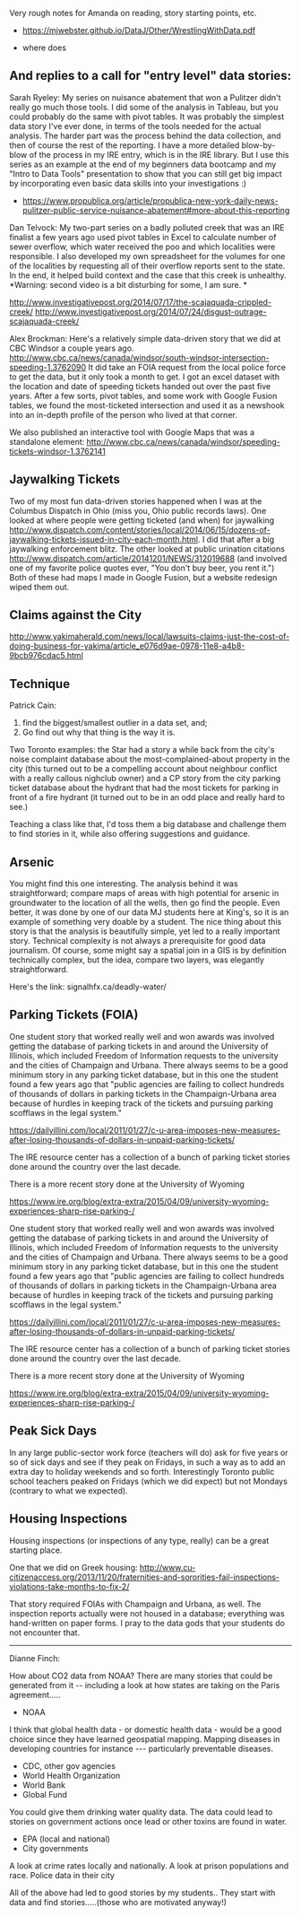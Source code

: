 Very rough notes for Amanda on reading, story starting points, etc.

* https://mjwebster.github.io/DataJ/Other/WrestlingWithData.pdf

* where does 

And replies to a call for "entry level" data stories: 
--------
Sarah Ryeley: My series on nuisance abatement that won a Pulitzer didn't really go much those tools. I did some of the analysis in Tableau, but you could probably do the same with pivot tables. It was probably the simplest data story I've ever done, in terms of the tools needed for the actual analysis. The harder part was the process behind the data collection, and then of course the rest of the reporting. I have a more detailed blow-by-blow of the process in my IRE entry, which is in the IRE library. But I use this series as an example at the end of my beginners data bootcamp and my "Intro to Data Tools" presentation to show that you can still get big impact by incorporating even basic data skills into your investigations :)
+ https://www.propublica.org/article/propublica-new-york-daily-news-pulitzer-public-service-nuisance-abatement#more-about-this-reporting

Dan Telvock: My two-part series on a badly polluted creek that was an IRE finalist a few years ago used pivot tables in Excel to calculate number of sewer overflow, which water received the poo and which localities were responsible. I also developed my own spreadsheet for the volumes for one of the localities by requesting all of their overflow reports sent to the state. In the end, it helped build context and the case that this creek is unhealthy. *Warning: second video is a bit disturbing for some, I am sure. *

http://www.investigativepost.org/2014/07/17/the-scajaquada-crippled-creek/
http://www.investigativepost.org/2014/07/24/disgust-outrage-scajaquada-creek/

Alex Brockman:  Here's a relatively simple data-driven story that we did at CBC Windsor a couple years ago. http://www.cbc.ca/news/canada/windsor/south-windsor-intersection-speeding-1.3762090 It did take an FOIA request from the local police force to get the data, but it only took a month to get. I got an excel dataset with the location and date of speeding tickets handed out over the past five years. After a few sorts, pivot tables, and some work with Google Fusion tables, we found the most-ticketed intersection and used it as a newshook into an in-depth profile of the person who lived at that corner. 

We also published an interactive tool with Google Maps that was a standalone element: http://www.cbc.ca/news/canada/windsor/speeding-tickets-windsor-1.3762141

## Jaywalking Tickets 

Two of my most fun data-driven stories happened when I was at the Columbus Dispatch in Ohio (miss you, Ohio public records laws). One looked at where people were getting ticketed (and when) for jaywalking <http://www.dispatch.com/content/stories/local/2014/06/15/dozens-of-jaywalking-tickets-issued-in-city-each-month.html>.
I did that after a big jaywalking enforcement blitz. The other looked at public urination citations <http://www.dispatch.com/article/20141201/NEWS/312019688> (and involved one of my favorite police quotes ever, "You don't buy beer, you rent it.") Both of these had maps I made in Google Fusion, but a website redesign wiped them out.

## Claims against the City 
http://www.yakimaherald.com/news/local/lawsuits-claims-just-the-cost-of-doing-business-for-yakima/article_e076d9ae-0978-11e8-a4b8-9bcb976cdac5.html

## Technique 
Patrick Cain: 

1) find the biggest/smallest outlier in a data set, and;
2) Go find out why that thing is the way it is.

Two Toronto examples: the Star had a story a while back from the city's
noise complaint database about the most-complained-about property in the
city (this turned out to be a compelling account about neighbour conflict
with a really callous nighclub owner) and a CP story from the city parking
ticket database about the hydrant that had the most tickets for parking in
front of a fire hydrant (it turned out to be in an odd place and really
hard to see.)

Teaching a class like that, I'd toss them a big database and challenge them
to find stories in it, while also offering suggestions and guidance.

## Arsenic

You might find this one interesting. The analysis behind it was
straightforward; compare maps of areas with high potential for arsenic in
groundwater to the location of all the wells, then go find the people.
Even better, it was done by one of our data MJ students here at King's, so
it is an example of something very doable by a student.
The nice thing about this story is that the analysis is beautifully simple,
yet led to a really important story. Technical complexity is not always a
prerequisite for good data journalism.
Of course, some might say a spatial join in a GIS is by definition
technically complex, but the idea, compare two layers, was elegantly
straightforward.

Here's the link: signalhfx.ca/deadly-water/

## Parking Tickets (FOIA)
One student story that worked really well and won awards was involved
getting the database of parking tickets in and around the University of
Illinois, which included Freedom of Information requests to the university
and the cities of Champaign and Urbana.
There always seems to be a good minimum story in any parking ticket
database, but in this one the student found  a few years ago that
"public agencies
are failing to collect hundreds of thousands of dollars in parking tickets in
the Champaign-Urbana area because of hurdles in keeping track of the tickets
 and pursuing parking scofflaws in the legal system."

https://dailyillini.com/local/2011/01/27/c-u-area-imposes-new-measures-after-losing-thousands-of-dollars-in-unpaid-parking-tickets/

The IRE resource center has a collection of a bunch of parking ticket
stories done around the country over the last decade.

There is a more recent story done at the University of Wyoming

https://www.ire.org/blog/extra-extra/2015/04/09/university-wyoming-experiences-sharp-rise-parking-/

One student story that worked really well and won awards was involved
getting the database of parking tickets in and around the University of
Illinois, which included Freedom of Information requests to the university
and the cities of Champaign and Urbana.
There always seems to be a good minimum story in any parking ticket
database, but in this one the student found  a few years ago that
"public agencies
are failing to collect hundreds of thousands of dollars in parking tickets in
the Champaign-Urbana area because of hurdles in keeping track of the tickets
 and pursuing parking scofflaws in the legal system."

https://dailyillini.com/local/2011/01/27/c-u-area-imposes-new-measures-after-losing-thousands-of-dollars-in-unpaid-parking-tickets/

The IRE resource center has a collection of a bunch of parking ticket
stories done around the country over the last decade.

There is a more recent story done at the University of Wyoming

https://www.ire.org/blog/extra-extra/2015/04/09/university-wyoming-experiences-sharp-rise-parking-/

## Peak Sick Days
In any large public-sector work force (teachers will do)  ask for five
years or so of sick days and see if they peak on Fridays, in such a way as
to add an extra day to holiday weekends and so forth. Interestingly Toronto
public school teachers peaked on Fridays (which we did expect) but not
Mondays (contrary to what we expected).

## Housing Inspections

Housing inspections (or inspections of any type, really) can be a great
starting place.

One that we did on Greek housing:
http://www.cu-citizenaccess.org/2013/11/20/fraternities-and-sororities-fail-inspections-violations-take-months-to-fix-2/

That story required FOIAs with Champaign and Urbana, as well. The
inspection reports actually were not housed in a database; everything was
hand-written on paper forms. I pray to the data gods that your students do
not encounter that.



---------
Dianne Finch: 

How about CO2 data from NOAA? There are many stories that could be
generated from it -- including a look at how states are taking on the Paris
agreement.....

   - NOAA


I think that global health data - or domestic health data - would be a good
choice since they have learned geospatial mapping.  Mapping diseases in
developing countries for instance --- particularly preventable diseases.

   - CDC, other gov agencies
   - World Health Organization
   - World Bank
   - Global Fund


You could give them drinking water quality data. The data could lead to
stories on government actions once lead or other toxins are found in water.


   - EPA (local and national)
   - City governments


A look at crime rates locally and nationally.  A look at prison populations
and race.
Police data in their city

All of the above had led to good stories by my students.. They start with
data and find stories.....(those who are motivated anyway!)


